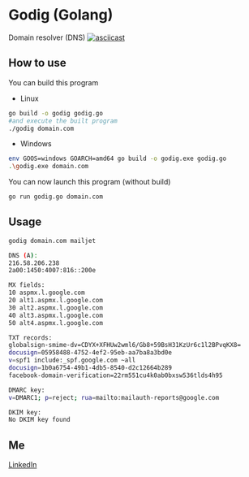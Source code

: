 # Godig (Golang)

Domain resolver (DNS)
[![asciicast](https://asciinema.org/a/2Sc2uQqRosGsC97IbrjbFqsvE?t=4.svg)](https://asciinema.org/a/2Sc2uQqRosGsC97IbrjbFqsvE)

## How to use
You can build this program
- Linux
```bash
go build -o godig godig.go
#and execute the built program
./godig domain.com
```
- Windows
```bash
env GOOS=windows GOARCH=amd64 go build -o godig.exe godig.go
.\godig.exe domain.com
```

You can now launch this program (without build)
```bash
go run godig.go domain.com
```

## Usage

```bash
godig domain.com mailjet

DNS (A):
216.58.206.238
2a00:1450:4007:816::200e

MX fields:
10 aspmx.l.google.com
20 alt1.aspmx.l.google.com
30 alt2.aspmx.l.google.com
40 alt3.aspmx.l.google.com
50 alt4.aspmx.l.google.com

TXT records:
globalsign-smime-dv=CDYX+XFHUw2wml6/Gb8+59BsH31KzUr6c1l2BPvqKX8=
docusign=05958488-4752-4ef2-95eb-aa7ba8a3bd0e
v=spf1 include:_spf.google.com ~all
docusign=1b0a6754-49b1-4db5-8540-d2c12664b289
facebook-domain-verification=22rm551cu4k0ab0bxsw536tlds4h95

DMARC key:
v=DMARC1; p=reject; rua=mailto:mailauth-reports@google.com

DKIM key:
No DKIM key found
```

## Me
[LinkedIn](https://fr.linkedin.com/in/kenji-duriez-9b93bb141)
